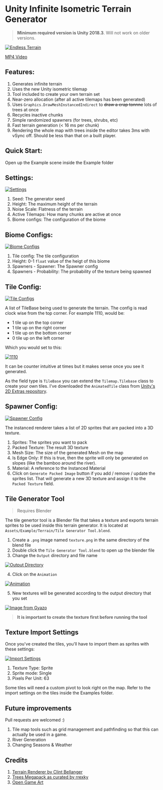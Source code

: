 Unity Infinite Isometric Terrain Generator
=================================

> **Minimum required version is Unity 2018.3**. Will not work on older versions.

[![Endless Terrain](https://i.gyazo.com/c23baacdebd93f8f02caa634cabcf5df.gif)](https://gyazo.com/c23baacdebd93f8f02caa634cabcf5df)

[MP4 Video](https://gyazo.com/c23baacdebd93f8f02caa634cabcf5df)

## Features:

1. Generates infinite terrain
2. Uses the new Unity isometric tilemap
3. Tool included to create your own terrain set
4. Near-zero allocation (after all active tilemaps has been generated)
5. Uses `Graphics.DrawMeshInstancedIndirect` to ~~draw a crap tonnne~~ lots of trees at once
6. Recycles inactive chunks
7. Simple randomized spawners (for trees, shrubs, etc)
8. Fast terrain generation (< 16 ms per chunk)
9. Rendering the whole map with trees inside the editor takes 3ms with vSync off. Should be less than that on a built player.

## Quick Start:

Open up the Example scene inside the Example folder 

## Settings:

[![Settings](https://i.gyazo.com/b76ce447800d593d1438cad92a83d920.png)](https://gyazo.com/b76ce447800d593d1438cad92a83d920)

1. Seed: The generator seed
2. Height: The maximum height of the terrain
3. Noise Scale: Flatness of the terrain
4. Active Tilemaps: How many chunks are active at once
5. Biome configs: The configuration of the biome

## Biome Configs:

[![Biome Configs](https://i.gyazo.com/8ea76d7b586b2135660135bd44616103.png)](https://gyazo.com/8ea76d7b586b2135660135bd44616103)

1. Tile config: The tile configuration
2. Height: 0-1 `float` value of the heigt of this biome
3. Spawners - Spawner: The Spawner config
4. Spawners - Probability: The probability of the texture being spawned

## Tile Config:

[![Tile Configs](https://i.gyazo.com/2c57989243fe668cbdf5b77a58107085.png)](https://gyazo.com/2c57989243fe668cbdf5b77a58107085)

A list of TileBase being used to generate the terrain. The config is read clock wise from the top corner. For example 1110, would be:

- 1 tile up on the top corner
- 1 tile up on the right corner
- 1 tile up on the bottom corner
- 0 tile up on the left corner

Which you would set to this:

[![1110](https://i.gyazo.com/4301a16de541fa600894a06bfc02f119.png)](https://gyazo.com/4301a16de541fa600894a06bfc02f119)

It can be counter intuitive at times but it makes sense once you see it generated.

As the field type is `TileBase` you can extend the `Tilemap.Tilebase` class to create your own tiles. I've downloaded the `AnimatedTile` class from [Unity's 2D Extras repository](https://github.com/Unity-Technologies/2d-extras/).


## Spawner Config:

[![Spawner Config](https://i.gyazo.com/7801fc7c2c932d4eee77a2d1a861b19d.png)](https://gyazo.com/7801fc7c2c932d4eee77a2d1a861b19d)

The instanced renderer takes a list of 2D sprites that are packed into a 3D texture.

1. Sprites: The sprites you want to pack
2. Packed Texture: The result 3D texture
3. Mesh Size: The size of the generated Mesh on the map
4. Is Edge Only: If this is true, then the sprite will only be generated on slopes (like the bamboo around the river).
5. Material: A reference to the Instanced Material
6. Click on `Generate Packed Image` button if you add / remove / update the sprites list. That will generate a new 3D texture and assign it to the `Packed Texture` field.

## Tile Generator Tool

> Requires Blender

The tile genertor tool is a Blender file that takes a texture and exports terrain sprites to be used inside this terrain generator. It is located at  `Assets/Example/Terrain/Tile Generator Tool.blend`.

1. Create a `.png` image named `texture.png` in the same directory of the blend file
2. Double click the `Tile Generator Tool.blend` to open up the blender file
3. Change the `Output` directory and file name

[![Output Directory](https://i.gyazo.com/9f8da7c3a4fcf64228ad63118209c875.png)](https://gyazo.com/9f8da7c3a4fcf64228ad63118209c875)

4. Click on the `Animation` 

[![Animation](https://i.gyazo.com/4df06d853db9d7e2375906b13a2f6b9b.png)](https://gyazo.com/4df06d853db9d7e2375906b13a2f6b9b)

5. New textures will be generated according to the output directory that you set 

[![Image from Gyazo](https://i.gyazo.com/6d3cde69ab042ae0b98763a7f8870e81.png)](https://gyazo.com/6d3cde69ab042ae0b98763a7f8870e81)

> **It is important to create the texture first before running the tool**


## Texture Import Settings

Once you've created the tiles, you'll have to import them as sprites with these settings:

[![Import Settings](https://i.gyazo.com/a0b1082c7ca7514b4cbc1d01c660f5cb.png)](https://gyazo.com/a0b1082c7ca7514b4cbc1d01c660f5cb)

1. Texture Type: Sprite
2. Sprite mode: Single
3. Pixels Per Unit: 63

Some tiles will need a custom pivot to look right on the map. Refer to the import settings on the tiles inside the Examples folder.

## Future improvements 

Pull requests are welcomed :)

1. Tile map tools such as grid management and pathfinding so that this can actually be used in a game.
2. River Generation
3. Changing Seasons & Weather

## Credits

1. [Terrain Renderer by Clint Bellanger](https://opengameart.org/content/terrain-renderer)
2. [Trees Megapack as curated by rrexky](https://opengameart.org/content/trees-mega-pack-cc-by-30-0)
3. [Open Game Art](https://opengameart.org)
